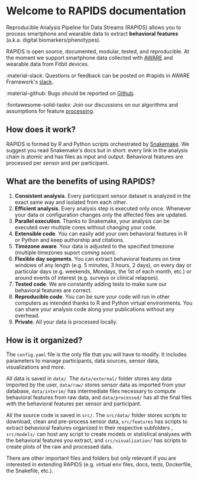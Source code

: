 # Welcome to RAPIDS documentation

Reproducible Analysis Pipeline for Data Streams (RAPIDS) allows you to process smartphone and wearable data to extract **behavioral features** (a.k.a. digital biomarkers/phenotypes).

RAPIDS is open source, documented, modular, tested, and reproducible. At the moment we support smartphone data collected with [AWARE](awareframework.com/) and wearable data from Fitbit devices.

:material-slack: Questions or feedback can be posted on \#rapids in AWARE Framework\'s [slack](http://awareframework.com:3000/). 

:material-github: Bugs should be reported on [Github](https://github.com/carissalow/rapids/issues). 

:fontawesome-solid-tasks: Join our discussions on our algorithms and assumptions for feature [processing](https://github.com/carissalow/rapids/issues?q=is%3Aissue+is%3Aopen+label%3Adiscussion).

## How does it work?

RAPIDS is formed by R and Python scripts orchestrated by [Snakemake](https://snakemake.readthedocs.io/en/stable/). We suggest you read Snakemake's docs but in short: every link in the analysis chain is atomic and has files as input and output. Behavioral features are processed per sensor and per participant.

## What are the benefits of using RAPIDS?

1. **Consistent analysis**. Every participant sensor dataset is analyzed in the exact same way and isolated from each other.
2. **Efficient analysis**. Every analysis step is executed only once. Whenever your data or configuration changes only the affected files are updated.
5. **Parallel execution**. Thanks to Snakemake, your analysis can be executed over multiple cores without changing your code.
6. **Extensible code**. You can easily add your own behavioral features in R or Python and keep authorship and citations.
3. **Timezone aware**. Your data is adjusted to the specified timezone (multiple timezones suport *coming soon*).
4. **Flexible day segments**. You can extract behavioral features on time windows of any length (e.g. 5 minutes, 3 hours, 2 days), on every day or particular days (e.g. weekends, Mondays, the 1st of each month, etc.) or around events of interest (e.g. surveys or clinical relapses).
7. **Tested code**. We are constantly adding tests to make sure our behavioral features are correct.
8. **Reproducible code**. You can be sure your code will run in other computers as intended thanks to R and Python virtual environments. You can share your analysis code along your publications without any overhead.
9. **Private**. All your data is processed locally.




## How is it organized?

The `config.yaml` file is the only file that you will have to modify. It includes parameters to manage participants, data sources, sensor data, visualizations and more.

All data is saved in `data/`. The `data/external/` folder stores any data imported by the user, `data/raw/` stores sensor data as imported from your database, `data/interim/` has intermediate files necessary to compute behavioral features from raw data, and `data/processed/` has all the final files with the behavioral features per sensor and participant.

All the source code is saved in `src/`. The `src/data/` folder stores scripts to download, clean and pre-process sensor data, `src/features` has scripts to extract behavioral features organized in their respective subfolders , `src/models/` can host any script to create models or statistical analyses with the behavioral features you extract, and `src/visualization/` has scripts to create plots of the raw and processed data.

There are other important files and folders but only relevant if you are interested in extending RAPIDS (e.g. virtual env files, docs, tests, Dockerfile, the Snakefile, etc.).